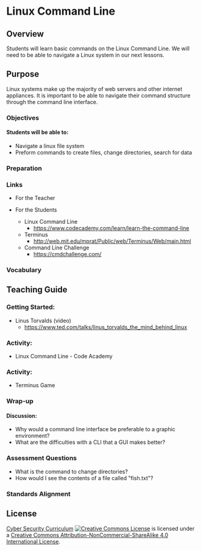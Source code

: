 # Linux Command Line

## Overview
Students will learn basic commands on the Linux Command Line.  We will need to be able to navigate a Linux system in our next lessons.

## Purpose
Linux systems make up the majority of web servers and other internet appliances.  It is important to be able to navigate their command structure through the command line interface.

### Objectives
#### Students will be able to:
- Navigate a linux file system
- Preform commands to create files, change directories, search for data

### Preparation

### Links
- For the Teacher

- For the Students
	- Linux Command Line
		- https://www.codecademy.com/learn/learn-the-command-line
	- Terminus
		- http://web.mit.edu/mprat/Public/web/Terminus/Web/main.html
	- Command Line Challenge
		- https://cmdchallenge.com/


### Vocabulary

## Teaching Guide
### Getting Started:
- Linus Torvalds (video)
	- https://www.ted.com/talks/linus_torvalds_the_mind_behind_linux

### Activity:
- Linux Command Line - Code Academy

### Activity:
- Terminus Game

### Wrap-up
#### Discussion:
- Why would a command line interface be preferable to a graphic environment?
- What are the difficulties with a CLI that a GUI makes better?

### Assessment Questions
- What is the command to change directories?
- How would I see the contents of a file called "fish.txt"?

### Standards Alignment

## License
[Cyber Security Curriculum](https://github.com/DerekBabb/CyberSecurity) <a rel="license" href="http://creativecommons.org/licenses/by-nc-sa/4.0/"><img alt="Creative Commons License" style="border-width:0" src="https://i.creativecommons.org/l/by-nc-sa/4.0/88x31.png" /></a> is licensed under a <a rel="license" href="http://creativecommons.org/licenses/by-nc-sa/4.0/">Creative Commons Attribution-NonCommercial-ShareAlike 4.0 International License</a>.
